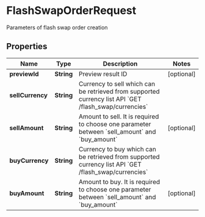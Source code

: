 
# FlashSwapOrderRequest

Parameters of flash swap order creation

## Properties

Name | Type | Description | Notes
------------ | ------------- | ------------- | -------------
**previewId** | **String** | Preview result ID |  [optional]
**sellCurrency** | **String** | Currency to sell which can be retrieved from supported currency list API &#x60;GET /flash_swap/currencies&#x60; | 
**sellAmount** | **String** | Amount to sell. It is required to choose one parameter between &#x60;sell_amount&#x60; and &#x60;buy_amount&#x60; |  [optional]
**buyCurrency** | **String** | Currency to buy which can be retrieved from supported currency list API &#x60;GET /flash_swap/currencies&#x60; | 
**buyAmount** | **String** | Amount to buy. It is required to choose one parameter between &#x60;sell_amount&#x60; and &#x60;buy_amount&#x60; |  [optional]

